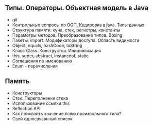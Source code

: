 ## ﻿Типы. Операторы. Объектная модель в Java
* git
* Контрольные вопросы по ООП. Кодировка в java. Типы данных
* Структура памяти: куча, стек, регистры, константы
* Параметры методов. Преобразование типов. Boxing
* Пакеты. import. Модификаторы доступа. Область видимости
* Object, equals, hashCode, toString
* Класс Class. Конструктор. Инициализация
* this, super, abstract, instanceof, static
* Соглашения по именованию
* Enum - перечисления
## Память
* Конструкторы
* Стек. Переполнение стека
* Использование ссылки this
* Reflection API
* Как присвоить значение полю произвольного типа?
* Свой односвязанный список

